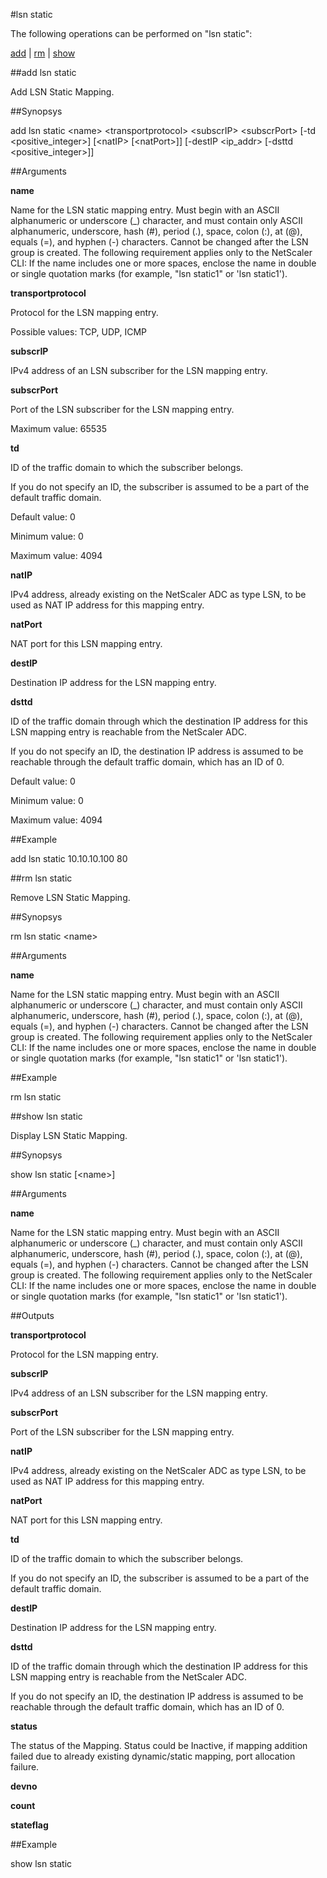 #lsn static

The following operations can be performed on "lsn static":


[add](#add-lsn-static) | [rm](#rm-lsn-static) | [show](#show-lsn-static)

##add lsn static

Add LSN Static Mapping.


##Synopsys

add lsn static &lt;name> &lt;transportprotocol> &lt;subscrIP> &lt;subscrPort> [-td &lt;positive_integer>] [&lt;natIP>  [&lt;natPort>]] [-destIP &lt;ip_addr>  [-dsttd &lt;positive_integer>]]


##Arguments

<b>name</b>
Name for the LSN static mapping entry. Must begin with an ASCII alphanumeric or underscore (_) character, and must contain only ASCII alphanumeric, underscore, hash (#), period (.), space, colon (:), at (@), equals (=), and hyphen (-) characters. Cannot be changed after the LSN group is created. The following requirement applies only to the NetScaler CLI: If the name includes one or more spaces, enclose the name in double or single quotation marks (for example, "lsn static1" or 'lsn static1').

<b>transportprotocol</b>
Protocol for the LSN mapping entry.
Possible values: TCP, UDP, ICMP

<b>subscrIP</b>
IPv4 address of an LSN subscriber for the LSN mapping entry.

<b>subscrPort</b>
Port of the LSN subscriber for the LSN mapping entry.
Maximum value: 65535

<b>td</b>
ID of the traffic domain to which the subscriber belongs. 
If you do not specify an ID, the subscriber is assumed to be a part of the default traffic domain.
Default value: 0
Minimum value: 0
Maximum value: 4094

<b>natIP</b>
IPv4 address, already existing on the NetScaler ADC as type LSN, to be used as NAT IP address for this mapping entry.

<b>natPort</b>
NAT port for this LSN mapping entry.

<b>destIP</b>
Destination IP address for the LSN mapping entry.

<b>dsttd</b>
ID of the traffic domain through which the destination IP address for this LSN mapping entry is reachable from the NetScaler ADC.
If you do not specify an ID, the destination IP address is assumed to be reachable through the default traffic domain, which has an ID of 0.
Default value: 0
Minimum value: 0
Maximum value: 4094



##Example

add lsn static 10.10.10.100 80

##rm lsn static

Remove LSN Static Mapping.


##Synopsys

rm lsn static &lt;name>


##Arguments

<b>name</b>
Name for the LSN static mapping entry. Must begin with an ASCII alphanumeric or underscore (_) character, and must contain only ASCII alphanumeric, underscore, hash (#), period (.), space, colon (:), at (@), equals (=), and hyphen (-) characters. Cannot be changed after the LSN group is created. The following requirement applies only to the NetScaler CLI: If the name includes one or more spaces, enclose the name in double or single quotation marks (for example, "lsn static1" or 'lsn static1').



##Example

rm lsn static

##show lsn static

Display LSN Static Mapping.


##Synopsys

show lsn static [&lt;name>]


##Arguments

<b>name</b>
Name for the LSN static mapping entry. Must begin with an ASCII alphanumeric or underscore (_) character, and must contain only ASCII alphanumeric, underscore, hash (#), period (.), space, colon (:), at (@), equals (=), and hyphen (-) characters. Cannot be changed after the LSN group is created. The following requirement applies only to the NetScaler CLI: If the name includes one or more spaces, enclose the name in double or single quotation marks (for example, "lsn static1" or 'lsn static1').



##Outputs

<b>transportprotocol</b>
Protocol for the LSN mapping entry.

<b>subscrIP</b>
IPv4 address of an LSN subscriber for the LSN mapping entry.

<b>subscrPort</b>
Port of the LSN subscriber for the LSN mapping entry.

<b>natIP</b>
IPv4 address, already existing on the NetScaler ADC as type LSN, to be used as NAT IP address for this mapping entry.

<b>natPort</b>
NAT port for this LSN mapping entry.

<b>td</b>
ID of the traffic domain to which the subscriber belongs. 
If you do not specify an ID, the subscriber is assumed to be a part of the default traffic domain.

<b>destIP</b>
Destination IP address for the LSN mapping entry.

<b>dsttd</b>
ID of the traffic domain through which the destination IP address for this LSN mapping entry is reachable from the NetScaler ADC.
If you do not specify an ID, the destination IP address is assumed to be reachable through the default traffic domain, which has an ID of 0.

<b>status</b>
The status of the Mapping. Status could be Inactive, if mapping addition failed due to already existing dynamic/static mapping, port allocation failure.

<b>devno</b>

<b>count</b>

<b>stateflag</b>



##Example

show lsn static


